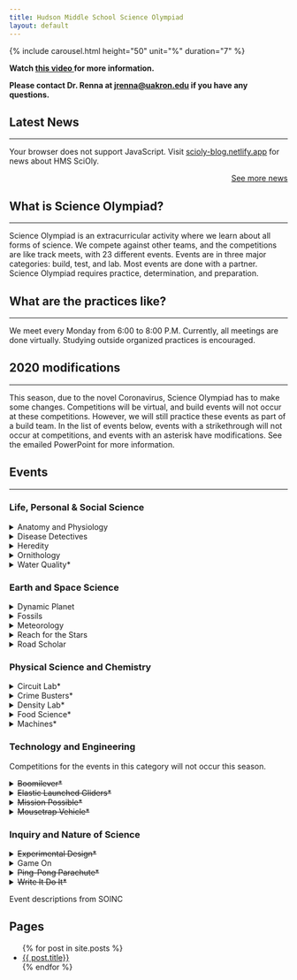```yaml
---
title: Hudson Middle School Science Olympiad
layout: default
---
```

 {% include carousel.html height="50" unit="%" duration="7" %}
<p><strong>Watch <a href="https://youtu.be/Y19-EAbRHOI">this video </a>for more information.</strong></p>
<p><strong>Please contact Dr. Renna at <a href="mailto:jrenna@uakron.edu">jrenna@uakron.edu</a> if you have any questions.</strong></p>
<h2>Latest News</h2>
<hr />

<script src="//rss.bloople.net/?url=https%3A%2F%2Fscioly-blog.netlify.app%2Ffeed.xml&detail=20&limit=2&showtitle=false&type=js"></script>
<noscript>
<p>Your browser does not support JavaScript. Visit <a href="https://scioly-blog.netlify.app">scioly-blog.netlify.app</a> for news about HMS SciOly.</p>
</noscript>
<p style="text-align: right;"><a href="https://scioly-blog.netlify.app"> See more news </a></p>
<h2> What is Science Olympiad? </h2>
<hr />
<p> Science Olympiad is an extracurricular activity where we learn about all forms of science. We compete against other teams, and the competitions are like track meets, with 23 different events. Events are in three major categories: build, test, and lab. Most events are done with a partner. Science Olympiad requires practice, determination, and preparation. </p>
<h2> What are the practices like? </h2>
<hr />
<p>We meet every Monday from 6:00 to 8:00 P.M. Currently, all meetings are done virtually. Studying outside organized practices is encouraged.</p>
<h2>2020 modifications</h2>
<hr>
<p>This season, due to the novel Coronavirus, Science Olympiad has to make some changes. Competitions will be virtual, and build events will not occur at these competitions. However, we will still practice these events as part of a build team. In the list of events below, events with a strikethrough will not occur at competitions, and events with an asterisk have modifications. See the emailed PowerPoint for more information. </p>

<h2>Events
 </h2>

<!-- begin event descriptions -->

<div>
<hr />
<h3> Life, Personal & Social Science
 </h3>
<details>
<summary> Anatomy and Physiology
</summary>

<p>
Participants will be assessed on their understanding of the anatomy and physiology for the human Skeletal, Muscular and Integumentary systems. This season, it will cover the Skeletal, Muscular, and Integumentary systems.
</p>
</details>
<details>
<summary>
Disease Detectives
</summary>

<p>
Participants will use investigative skills in the scientific study of disease, injury, health and disability in populations or groups of people.
</p>
</details>
<details>
<summary> Heredity
</summary>

<p>
Participants will solve problems and analyze data or diagrams using their knowledge of the basic principles of genetics.
</p>
</details>
<details>
<summary> Ornithology </summary>

<p>
Participants will solve problems and analyze data or diagrams using their knowledge of the basic principles of genetics.
</p>
</details>
<details>
<summary> Water Quality*
</summary>

<p>
Participants will be assessed on their understanding and evaluation of marine and estuary aquatic environments. This season, it will be a test only event at competitions.</p>
</details>

<h3> Earth and Space Science
 </h3>
<details>
<summary> Dynamic Planet
</summary>

<p>
Teams will complete tasks related to physical and geological oceanography.
</p>
</details>
<details>
<summary> Fossils
</summary>

<p>
Teams identify and classify fossils and demonstrate their knowledge of ancient life by completing tasks related to interpretation of past environments and ecosystems, adaptations and evolutionary relationships, and use of fossils in dating and correlating rock units.
</p>
</details>
<details>
<summary> Meteorology
</summary>

<p>
This season will focus on severe storms.
</p>
</details>
<details>
<summary> Reach for the Stars
</summary>

<p>
Students will demonstrate an understanding of the properties and evolution of stars and galaxies as well as their observation using different portions of the electromagnetic spectrum (e.g. Radio, Infrared, Visible, Ultraviolet, X-Ray and Gamma Ray).
</p>
</details>
<details>
<summary> Road Scholar
</summary>

<p>
Participants will answer interpretive questions that may use one or more state highway maps, USGS topographic maps, Internet-generated maps, a road atlas or satellite/aerial images.
</p>
</details>
<h3> Physical Science and Chemistry
 </h3>
<details>
<summary> Circuit Lab*
</summary>

<p>
Participants must complete tasks and answer questions about electricity and magnetism. This season, competitions will be test only.
</p>
</details>
<details>
<summary> Crime Busters*
</summary>

<p>
Given a scenario, a collection of evidence, and possible suspects, students will perform a series of tests that along with other evidence will be used to solve a crime. This season, competitions will be dry lab only.
</p>
</details>
<details>
<summary> Density Lab*
</summary>

<p>
Participants compete in activities and answer questions about mass, density, number density, area density, concentration, pressure and buoyancy. This season, competitions will be test only.
</p>
</details>
<details>
<summary> Food Science*
</summary>

<p>
Students will answer questions on food chemistry with a focus on fermentation and pickling. In addition, participants will build a salinometer/hydrometer capable of measuring salt compositions between 1-10% (mass/volume). This season, competitions will be test only.
</p>
</details>
<details>
<summary> Machines*
</summary>

<p>
Teams will complete a written test on simple and compound machine concepts and construct a lever-based measuring device prior to the tournament to determine the ratio between two masses. This season, competitions will be test only.
</p>
</details>

<h3>Technology and Engineering
 </h3>
<p>Competitions for the events in this category will not occur this season.</p>
<details>
<summary><s> Boomilever*</s>
</summary>
<p>
Teams will design and build a Boomilever meeting requirements specified in the rules to achieve the highest structural efficiency.
</p>
</details>
<details>
<summary><s> Elastic Launched Gliders*</s>
</summary>

<p>
Prior to the tournament teams design, construct, and test elastic launched gliders to achieve the maximum time aloft.
</p>
</details>
<details>
<summary><s> Mission Possible*</s>
</summary>

<p>
Prior to the competition, participants design, build, test and document a Rube Goldberg-like device that completes required Start and Final Actions through a series of specific actions.
</p>
</details>
<details>
<summary> <s>Mousetrap Vehicle*</s>
</summary>

<p>
Teams design, build and test one vehicle using one mousetrap as its sole means of propulsion to reach a target as quickly and accurately as possible.
</p>
</details>

<h3>Inquiry and Nature of Science
 </h3>


<details>
<summary> <s>Experimental Design*</s>
</summary>

<p>
This event will determine a participant's ability on-site to design, conduct and report the findings of an experiment. Competitions for this event will not occur this seaosn.
</p>
</details>
<details>
<summary> Game On
</summary>

<p>
This event will determine a team's ability to design and build an original computer game using the program Scratch incorporating the scientific theme provided to them by the supervisor.

</p>
</details>
<details>
<summary> <s>Ping-Pong Parachute*</s>
</summary>

<p>
Prior to the tournament, teams will design, build and bring up to two bottle rockets to the tournament to launch a ping pong ball attached to a parachute to stay aloft for the greatest amount of time. Competitions for this event will not ocucr this season.
</p>
</details>
<details>
<summary> <s> Write It Do It*</s>
</summary>

<p>
One student will write a description of an object and how to build it, and then the other student will attempt to construct the object from this description. Competitions for this event will not ocucr this season.
</p>
</details>
</div>
<p>Event descriptions from SOINC </p>
<h2>Pages</h2>
<ul class="myposts">
{% for post in site.posts %}
<li><a href="{{ post.url }}">{{ post.title}}</a>
</li>
{% endfor %}
</ul>
